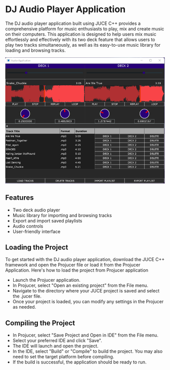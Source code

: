 # DJ Audio Player Application
The DJ audio player application built using JUCE C++ provides a comprehensive platform for music enthusiasts to play, mix and create music on their computers. This application is designed to help users mix music effortlessly and effectively with its two deck feature that allows users to play two tracks simultaneously, as well as its easy-to-use music library for loading and browsing tracks.

<img src="demo.png" alt="application running demo">

## Features
- Two deck audio player
- Music library for importing and browsing tracks
- Export and import saved playlists
- Audio controls
- User-friendly interface

## Loading the Project
To get started with the DJ audio player application, download the JUCE C++ framework and open the Projucer file or load it from the Projucer Application. Here's how to load the project from Projucer application

- Launch the Projucer application.
- In Projucer, select "Open an existing project" from the File menu.
- Navigate to the directory where your JUCE project is saved and select the .jucer file.
- Once your project is loaded, you can modify any settings in the Projucer as needed.

## Compiling the Project
- In Projucer, select "Save Project and Open in IDE" from the File menu.
- Select your preferred IDE and click "Save".
- The IDE will launch and open the project.
- In the IDE, select "Build" or "Compile" to build the project. You may also need to set the target platform before compiling.
- If the build is successful, the application should be ready to run.

